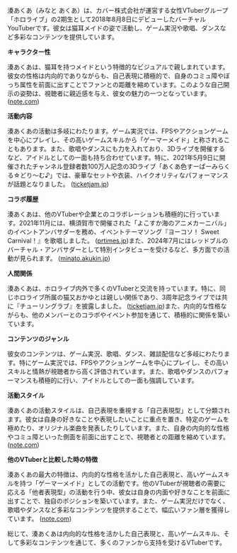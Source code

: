 湊あくあ（みなと あくあ）は、カバー株式会社が運営する女性VTuberグループ「ホロライブ」の2期生として2018年8月8日にデビューしたバーチャルYouTuberです。彼女は猫耳メイドの姿で活動し、ゲーム実況や歌唱、ダンスなど多彩なコンテンツを提供しています。

**キャラクター性**

湊あくあは、猫耳を持つメイドという特徴的なビジュアルで親しまれています。彼女の性格は内向的でありながらも、自己表現に積極的で、自身のコミュ障やぼっち属性を前面に出すことでファンとの距離を縮めています。このような自己開示の姿勢は、視聴者に親近感を与え、彼女の魅力の一つとなっています。 ([note.com](https://note.com/virtual_lab/n/n002e2bc8628d?utm_source=openai))

**活動内容**

湊あくあの活動は多岐にわたります。ゲーム実況では、FPSやアクションゲームを中心にプレイし、その高いゲームスキルから「ゲーマーメイド」と称されることもあります。また、歌唱やダンスにも力を入れており、3Dライブを開催するなど、アイドルとしての一面も持ち合わせています。特に、2021年5月9日に開催されたチャンネル登録者数100万人記念の3Dライブ「あくあ色すーぱーみらくる☆どり〜む♪」では、豪華なセットや衣装、ハイクオリティなパフォーマンスが話題となりました。 ([ticketjam.jp](https://ticketjam.jp/magazine/music/youtuber-music/83269/3?utm_source=openai))

**コラボ履歴**

湊あくあは、他のVTuberや企業とのコラボレーションも積極的に行っています。2021年11月には、横須賀市で開催された「よこすか海のアニメカーニバル」のイベントアンバサダーを務め、イベントテーマソング『ヨーコソ！ Sweet Carnival！』を歌唱しました。 ([prtimes.jp](https://prtimes.jp/main/html/rd/p/000000557.000030268.html?utm_source=openai))また、2024年7月にはレッドブルのバーチャル・アンバサダーとして特別インタビューを受けるなど、多方面での活動が見られます。 ([minato.akukin.jp](https://minato.akukin.jp/collabo.html?utm_source=openai))

**人間関係**

湊あくあは、ホロライブ内外で多くのVTuberと交流を持っています。特に、同じホロライブ所属の猫又おかゆとは親しい関係であり、3周年記念ライブでは共に『チューリングラブ』を披露しました。 ([ticketjam.jp](https://ticketjam.jp/magazine/music/youtuber-music/83269/3?utm_source=openai))また、内向的な性格ながらも、他のメンバーとのコラボやイベント参加を通じて、積極的に関係を築いています。

**コンテンツのジャンル**

彼女のコンテンツは、ゲーム実況、歌唱、ダンス、雑談配信など多岐にわたります。特にゲーム実況では、FPSやアクションゲームを中心にプレイし、その高いスキルと情熱が視聴者から高く評価されています。また、歌唱やダンスのパフォーマンスも積極的に行い、アイドルとしての一面も強調しています。

**活動スタイル**

湊あくあの活動スタイルは、自己表現を重視する「自己表現型」として分類されます。彼女は自身の好きなことや表現したいことに重点を置き、特定のゲームを極めたり、オリジナル楽曲を発表したりしています。また、自身の内向的な性格やコミュ障といった側面を前面に出すことで、視聴者との距離を縮めています。 ([note.com](https://note.com/virtual_lab/n/n002e2bc8628d?utm_source=openai))

**他のVTuberと比較した時の特徴**

湊あくあの最大の特徴は、内向的な性格を活かした自己表現と、高いゲームスキルを持つ「ゲーマーメイド」としての活動です。他のVTuberが視聴者の需要に応える「他者表現型」の活動を行う中、彼女は自身の内面や好きなことを前面に出すことで、独自のポジションを築いています。また、ゲーム実況だけでなく、歌唱やダンスなど多彩なコンテンツを提供することで、幅広いファン層を獲得しています。 ([note.com](https://note.com/virtual_lab/n/n002e2bc8628d?utm_source=openai))

総じて、湊あくあは内向的な性格を活かした自己表現と、高いゲームスキル、そして多彩なコンテンツを通じて、多くのファンから支持を受けるVTuberです。 
